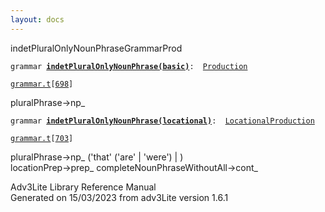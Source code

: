 ```yaml
---
layout: docs
---
```

<span class="title">indetPluralOnlyNounPhrase</span><span class="type">GrammarProd</span>

`grammar `**[`indetPluralOnlyNounPhrase(basic)`](../object/indetPluralOnlyNounPhrase(basic).html)**` :   `[`Production`](../object/Production.html)

[`grammar.t`](../file/grammar.t.html)`[`[`698`](../source/grammar.t.html#698)`]`

<div class="gramrule">

pluralPhrase-\>np\_  

</div>

`grammar `**[`indetPluralOnlyNounPhrase(locational)`](../object/indetPluralOnlyNounPhrase(locational).html)**` :   `[`LocationalProduction`](../object/LocationalProduction.html)

[`grammar.t`](../file/grammar.t.html)`[`[`703`](../source/grammar.t.html#703)`]`

<div class="gramrule">

pluralPhrase-\>np\_ ('that' ('are' \| 'were') \| )  
locationPrep-\>prep\_ completeNounPhraseWithoutAll-\>cont\_  

</div>

<div class="ftr">

Adv3Lite Library Reference Manual  
Generated on 15/03/2023 from adv3Lite version 1.6.1

</div>
